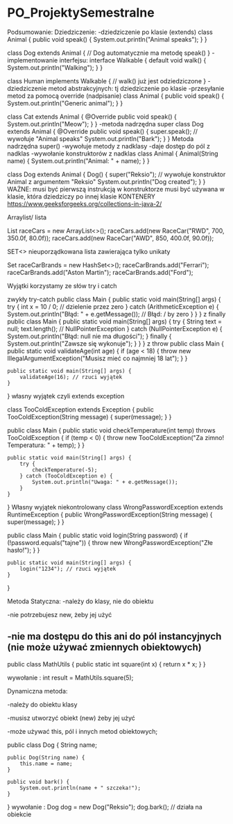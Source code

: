 # PO_ProjektySemestralne
Podsumowanie:
Dziedziczenie:
-dziedziczenie po klasie (extends)
class Animal {
    public void speak() {
        System.out.println("Animal speaks");
    }
}

class Dog extends Animal {
    // Dog automatycznie ma metodę speak()
}
-implementowanie interfejsu:
interface Walkable {
    default void walk() {
        System.out.println("Walking");
    }
}

class Human implements Walkable {
    // walk() już jest odziedziczone
}
-dziedziczenie metod abstrakcyjnych:
tj dziedziczenie po klasie
-przesyłanie metod za pomocą override (nadpisanie)
class Animal {
    public void speak() {
        System.out.println("Generic animal");
    }
}

class Cat extends Animal {
    @Override
    public void speak() {
        System.out.println("Meow");
    }
}
-metoda nadrzędna super 
class Dog extends Animal {
    @Override
    public void speak() {
        super.speak(); // wywołuje "Animal speaks"
        System.out.println("Bark");
    }
}
Metoda nadrzędna super()
-wywołuje metody z nadklasy 
-daje dostęp do pól z nadklas
-wywołanie konstruktorów z nadklas
class Animal {
    Animal(String name) {
        System.out.println("Animal: " + name);
    }
}

class Dog extends Animal {
    Dog() {
        super("Reksio");  // wywołuje konstruktor Animal z argumentem "Reksio"
        System.out.println("Dog created");
    }
}
WAŻNE: 
musi być pierwszą instrukcją w konstruktorze
musi być używana w klasie, która dziedziczy po innej klasie 
KONTENERY 
https://www.geeksforgeeks.org/collections-in-java-2/

Arraylist/ lista 

List<RaceCar> raceCars = new ArrayList<>();
raceCars.add(new RaceCar("RWD", 700, 350.0f, 80.0f));
raceCars.add(new RaceCar("AWD", 850, 400.0f, 90.0f));

SET<>
nieuporządkowana lista zawierająca tylko unikaty

Set<String> raceCarBrands = new HashSet<>();
raceCarBrands.add("Ferrari");
raceCarBrands.add("Aston Martin");
raceCarBrands.add("Ford");


Wyjątki 
korzystamy ze słów try i catch

zwykły try-catch
public class Main {
    public static void main(String[] args) {
        try {
            int x = 10 / 0; // dzielenie przez zero
        } catch (ArithmeticException e) {
            System.out.println("Błąd: " + e.getMessage()); // Błąd: / by zero
        }
    }
}
z finally 
public class Main {
    public static void main(String[] args) {
        try {
            String text = null;
            text.length(); // NullPointerException
        } catch (NullPointerException e) {
            System.out.println("Błąd: null nie ma długości");
        } finally {
            System.out.println("Zawsze się wykonuje");
        }
    }
}
z throw 
public class Main {
    public static void validateAge(int age) {
        if (age < 18) {
            throw new IllegalArgumentException("Musisz mieć co najmniej 18 lat");
        }
    }

    public static void main(String[] args) {
        validateAge(16); // rzuci wyjątek
    }
}
własny wyjątek czyli extends exception 

class TooColdException extends Exception {
    public TooColdException(String message) {
        super(message);
    }
}

public class Main {
    public static void checkTemperature(int temp) throws TooColdException {
        if (temp < 0) {
            throw new TooColdException("Za zimno! Temperatura: " + temp);
        }
    }

    public static void main(String[] args) {
        try {
            checkTemperature(-5);
        } catch (TooColdException e) {
            System.out.println("Uwaga: " + e.getMessage());
        }
    }
}
Własny wyjątek niekontrolowany 
class WrongPasswordException extends RuntimeException {
    public WrongPasswordException(String message) {
        super(message);
    }
}

public class Main {
    public static void login(String password) {
        if (!password.equals("tajne")) {
            throw new WrongPasswordException("Złe hasło!");
        }
    }


    public static void main(String[] args) {
        login("1234"); // rzuci wyjątek
    }
}

Metoda Statyczna:
-należy do klasy, nie do obiektu

-nie potrzebujesz new, żeby jej użyć

-nie ma dostępu do this ani do pól instancyjnych (nie może używać zmiennych obiektowych)
-
public class MathUtils {
    public static int square(int x) {
        return x * x;
    }
}

 wywołanie :
 int result = MathUtils.square(5); 


 Dynamiczna metoda:

-należy do obiektu klasy

-musisz utworzyć obiekt (new) żeby jej użyć

-może używać this, pól i innych metod obiektowych;


public class Dog {
    String name;

    public Dog(String name) {
        this.name = name;
    }

    public void bark() {
        System.out.println(name + " szczeka!");
    }
}
 wywołanie :
 Dog dog = new Dog("Reksio");
dog.bark(); //  działa na obiekcie

